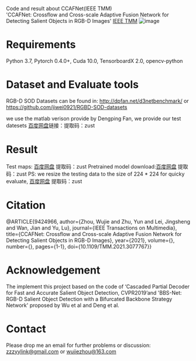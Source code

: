 Code and result about CCAFNet(IEEE TMM)<br>
'CCAFNet: Crossflow and Cross-scale Adaptive Fusion Network for Detecting Salient Objects in RGB-D Images' [IEEE TMM](https://ieeexplore.ieee.org/document/9424966)
![image](https://user-images.githubusercontent.com/38373305/134313486-f347b60a-3301-45f0-a22f-b9bdebf2b064.png)

# Requirements
Python 3.7, Pytorch 0.4.0+, Cuda 10.0, TensorboardX 2.0, opencv-python

# Dataset and Evaluate tools
RGB-D SOD Datasets can be found in:  http://dpfan.net/d3netbenchmark/  or https://github.com/jiwei0921/RGBD-SOD-datasets

we use the matlab verison provide by Dengping Fan, we provide our test datesets [百度网盘](https://pan.baidu.com/s/1tVJCWRwqIoZQ3KAplMSHsA)链接：提取码：zust 

# Result
Test maps: [百度网盘](https://pan.baidu.com/s/1QcEAHlS8llyX-i3kX4npAA) 提取码：zust
Pretrained model download:[百度网盘](https://pan.baidu.com/s/1reGFvIYX7rZjzKuaDcs-3A) 提取码：zust 
PS: we resize the testing data to the size of 224 * 224 for quicky evaluate, [百度网盘](https://pan.baidu.com/s/1t5cES-RAnMCLJ76s9bwzmA) 提取码：zust

# Citation
@ARTICLE{9424966,
  author={Zhou, Wujie and Zhu, Yun and Lei, Jingsheng and Wan, Jian and Yu, Lu},
  journal={IEEE Transactions on Multimedia}, 
  title={CCAFNet: Crossflow and Cross-scale Adaptive Fusion Network for Detecting Salient Objects in RGB-D Images}, 
  year={2021},
  volume={},
  number={},
  pages={1-1},
  doi={10.1109/TMM.2021.3077767}}

# Acknowledgement
The implement this project based on the code of ‘Cascaded Partial Decoder for Fast and Accurate Salient Object Detection, CVPR2019’and 'BBS-Net: RGB-D Salient Object Detection with a Bifurcated Backbone Strategy Network' proposed by Wu et al and Deng et al.

# Contact
Please drop me an email for further problems or discussion: zzzyylink@gmail.com or wujiezhou@163.com
